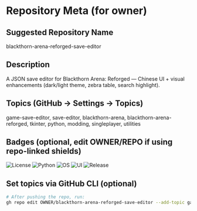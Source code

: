 # Repository Meta (for owner)

## Suggested Repository Name
blackthorn-arena-reforged-save-editor

## Description
A JSON save editor for Blackthorn Arena: Reforged — Chinese UI + visual enhancements (dark/light theme, zebra table, search highlight).

## Topics (GitHub → Settings → Topics)
game-save-editor, save-editor, blackthorn-arena, blackthorn-arena-reforged, tkinter, python, modding, singleplayer, utilities

## Badges (optional, edit OWNER/REPO if using repo-linked shields)
<!-- Replace OWNER with your GitHub username if you want repo-linked badges -->
<p align="left">
  <img alt="License" src="https://img.shields.io/badge/license-MIT-green.svg">
  <img alt="Python" src="https://img.shields.io/badge/python-3.10%2B-blue">
  <img alt="OS" src="https://img.shields.io/badge/OS-Windows%20%7C%20macOS%20%7C%20Linux-informational">
  <img alt="UI" src="https://img.shields.io/badge/UI-tkinter-blueviolet">
  <img alt="Release" src="https://img.shields.io/badge/release-v1.0.0-brightgreen">
</p>

## Set topics via GitHub CLI (optional)
```bash
# After pushing the repo, run:
gh repo edit OWNER/blackthorn-arena-reforged-save-editor --add-topic game-save-editor --add-topic save-editor --add-topic blackthorn-arena --add-topic blackthorn-arena-reforged --add-topic tkinter --add-topic python --add-topic modding --add-topic singleplayer --add-topic utilities
```
